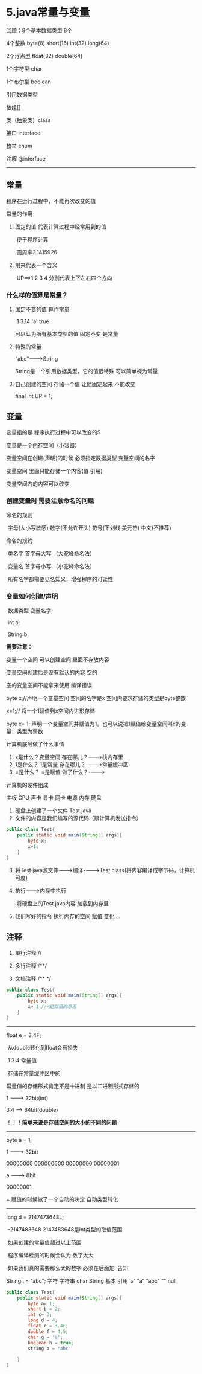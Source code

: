 # 5.java常量与变量

回顾：8个基本数据类型	8个

4个整数 byte(8)	short(16)	int(32)	long(64)

2个浮点型	float(32) double(64)

1个字符型	char

1个布尔型	boolean

引用数据类型

数组[]

类（抽象类）class

接口 interface

枚举 enum

注解 @interface

------

## 常量

程序在运行过程中，不能再次改变的值

常量的作用

1. 固定的值 代表计算过程中经常用到的值

   ​	便于程序计算

   ​	圆周率3.1415926

2. 用来代表一个含义

   ​	UP==>1 2 3 4 分别代表上下左右四个方向

### 什么样的值算是常量？

1. 固定不变的值 算作常量

   ​		1 3.14 'a' true

   可以认为所有基本类型的值 固定不变 是常量

2. 特殊的常量

   “abc”--->String

   String是一个引用数据类型，它的值很特殊 可以简单视为常量

3. 自己创建的空间 存储一个值 让他固定起来 不能改变

   final int UP = 1;

## 变量

变量指的是 程序执行过程中可以改变的$

变量是一个内存空间（小容器）

变量空间在创建(声明)的时候 必须指定数据类型 变量空间的名字

变量空间 里面只能存储一个内容(值 引用)

变量空间内的内容可以改变

### 创建变量时 需要注意命名的问题

命名的规则

​					字母(大小写敏感) 数字(不允许开头) 符号(下划线 美元符) 中文(不推荐)

命名的规约

​					类名字	首字母大写 （大驼峰命名法）

​					变量名	首字母小写 （小驼峰命名法）

​					所有名字都需要见名知义，增强程序的可读性

### 变量如何创建/声明

​		数据类型 变量名字;

​		int a;

​		String b;



**需要注意：**

变量一个空间 可以创建空间 里面不存放内容

变量空间创建后是没有默认的内容 空的

空的变量空间不能拿来使用 编译错误



byte x;//声明一个变量空间 空间的名字是x 空间内要求存储的类型是byte整数

x=1;// 将一个1赋值到x空间内进形存储

byte x= 1;    声明一个变量空间并赋值为1。也可以说把1赋值给变量空间叫x的变量，类型为整数

计算机底层做了什么事情

1. x是什么？变量空间 存在哪儿？--->栈内存里
2. 1是什么？ 1是常量 存在哪儿？---->常量缓冲区
3. =是什么？ =是赋值 做了什么？---->

计算机的硬件组成

主板 CPU 声卡 显卡 网卡 电源 内存 硬盘

1. 硬盘上创建了一个文件 Test.java
2. 文件的内容是我们编写的源代码（跟计算机发送指令）

```java
public class Test{
    public static void main(String[] args){
        byte x;
        x=1;
    }
}
```

3. 将Test.java源文件--->编译---->Test.class(将内容编译成字节码，计算机可度)

4. 执行--->内存中执行

   ​				将硬盘上的Test.java内容 加载到内存里

5. 我们写好的指令 执行内存的空间 赋值 变化....

## 注释

1. 单行注释 //

2. 多行注释 /**/
3. 文档注释 /** */

```java
public class Test{
    public static void main(String[] args){
        byte x;
        x= 1;//=是赋值的意思
    }
}
```

------

float e = 3.4F;

​	从double转化到float会有损失

​	1 3.4 常量值

​	存储在常量缓冲区中的

常量值的存储形式肯定不是十进制 是以二进制形式存储的

1 ---> 32bit(int)

3.4 --> 64bit(double)

！！！**简单来说是存储空间的大小的不同的问题**

---

byte a = 1;

1 ---> 32bit

00000000 000000000 00000000 00000001

a ---> 8bit

00000001

= 赋值的时候做了一个自动的决定 自动类型转化

-------



long d = 2147473648L;

​	-2147483648 2147483648是int类型的取值范围

​	如果创建的常量值超过以上范围

​	程序编译检测的时候会认为 数字太大

​	如果我们真的需要那么大的数字 必须在后面加L告知



String i = "abc";
		字符	 字符串
		char	 String
		基本	 引用
		'a'		 "a“	“abc"	"" null

```java
public class Test{
    public static void main(String[] args){
        byte a= 1;
        short b = 2;
        int c= 3;
        long d = 4;
        float e = 3.4F;
        double f = 4.5;
        char g = 'a';
        boolean h = true;
        string a = "abc"
        
    }
}
```

